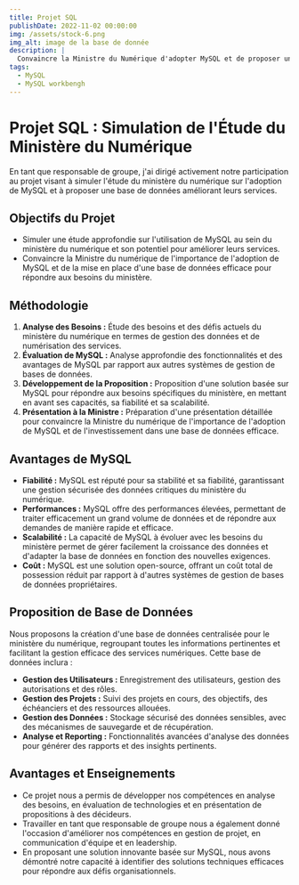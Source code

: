 ```yaml
---
title: Projet SQL
publishDate: 2022-11-02 00:00:00
img: /assets/stock-6.png
img_alt: image de la base de donnée
description: |
  Convaincre la Ministre du Numérique d'adopter MySQL et de proposer une base de données pour améliorer les services du Ministère.
tags:
  - MySQL
  - MySQL workbengh
---
```


# Projet SQL : Simulation de l'Étude du Ministère du Numérique

En tant que responsable de groupe, j'ai dirigé activement notre participation au projet visant à simuler l'étude du ministère du numérique sur l'adoption de MySQL et à proposer une base de données améliorant leurs services.

## Objectifs du Projet

- Simuler une étude approfondie sur l'utilisation de MySQL au sein du ministère du numérique et son potentiel pour améliorer leurs services.
- Convaincre la Ministre du numérique de l'importance de l'adoption de MySQL et de la mise en place d'une base de données efficace pour répondre aux besoins du ministère.

## Méthodologie

1. **Analyse des Besoins :** Étude des besoins et des défis actuels du ministère du numérique en termes de gestion des données et de numérisation des services.
2. **Évaluation de MySQL :** Analyse approfondie des fonctionnalités et des avantages de MySQL par rapport aux autres systèmes de gestion de bases de données.
3. **Développement de la Proposition :** Proposition d'une solution basée sur MySQL pour répondre aux besoins spécifiques du ministère, en mettant en avant ses capacités, sa fiabilité et sa scalabilité.
4. **Présentation à la Ministre :** Préparation d'une présentation détaillée pour convaincre la Ministre du numérique de l'importance de l'adoption de MySQL et de l'investissement dans une base de données efficace.

## Avantages de MySQL

- **Fiabilité :** MySQL est réputé pour sa stabilité et sa fiabilité, garantissant une gestion sécurisée des données critiques du ministère du numérique.
- **Performances :** MySQL offre des performances élevées, permettant de traiter efficacement un grand volume de données et de répondre aux demandes de manière rapide et efficace.
- **Scalabilité :** La capacité de MySQL à évoluer avec les besoins du ministère permet de gérer facilement la croissance des données et d'adapter la base de données en fonction des nouvelles exigences.
- **Coût :** MySQL est une solution open-source, offrant un coût total de possession réduit par rapport à d'autres systèmes de gestion de bases de données propriétaires.

## Proposition de Base de Données

Nous proposons la création d'une base de données centralisée pour le ministère du numérique, regroupant toutes les informations pertinentes et facilitant la gestion efficace des services numériques. Cette base de données inclura :

- **Gestion des Utilisateurs :** Enregistrement des utilisateurs, gestion des autorisations et des rôles.
- **Gestion des Projets :** Suivi des projets en cours, des objectifs, des échéanciers et des ressources allouées.
- **Gestion des Données :** Stockage sécurisé des données sensibles, avec des mécanismes de sauvegarde et de récupération.
- **Analyse et Reporting :** Fonctionnalités avancées d'analyse des données pour générer des rapports et des insights pertinents.

## Avantages et Enseignements

- Ce projet nous a permis de développer nos compétences en analyse des besoins, en évaluation de technologies et en présentation de propositions à des décideurs.
- Travailler en tant que responsable de groupe nous a également donné l'occasion d'améliorer nos compétences en gestion de projet, en communication d'équipe et en leadership.
- En proposant une solution innovante basée sur MySQL, nous avons démontré notre capacité à identifier des solutions techniques efficaces pour répondre aux défis organisationnels.
